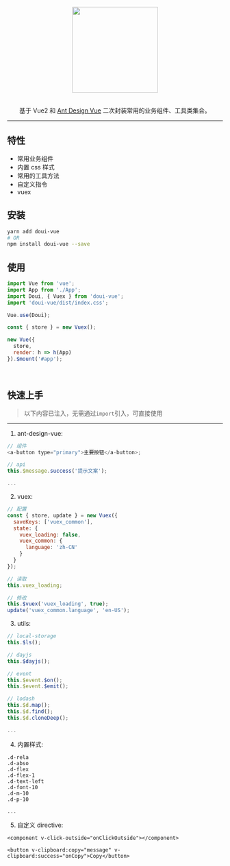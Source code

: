 <p align="center">
  <a href="http://doui.dooomi.com" target="_blank">
    <img width="200" src="http://f.dooomi.com/image/do.png">
  </a>
</p>

<br/>

<div align="center">
基于 Vue2 和 <a href="https://antdv.com" target="_blank">Ant Design Vue</a> 二次封装常用的业务组件、工具类集合。
</div>

---

## 特性

- 常用业务组件
- 内置 css 样式
- 常用的工具方法
- 自定义指令
- vuex

## 安装

```bash
yarn add doui-vue
# OR
npm install doui-vue --save
```

## 使用

```js
import Vue from 'vue';
import App from './App';
import Doui, { Vuex } from 'doui-vue';
import 'doui-vue/dist/index.css';

Vue.use(Doui);

const { store } = new Vuex();

new Vue({
  store,
  render: h => h(App)
}).$mount('#app');
```

<br/>

## 快速上手

> 以下内容已注入，无需通过`import`引入，可直接使用

---

1. ant-design-vue:

```js
// 组件
<a-button type="primary">主要按钮</a-button>;

// api
this.$message.success('提示文案');

...
```

2. vuex:

```js
// 配置
const { store, update } = new Vuex({
  saveKeys: ['vuex_common'],
  state: {
    vuex_loading: false,
    vuex_common: {
      language: 'zh-CN'
    }
  }
});

// 读取
this.vuex_loading;

// 修改
this.$vuex('vuex_loading', true);
update('vuex_common.language', 'en-US');
```

3. utils:

```js
// local-storage
this.$ls();

// dayjs
this.$dayjs();

// event
this.$event.$on();
this.$event.$emit();

// lodash
this.$d.map();
this.$d.find();
this.$d.cloneDeep();

...
```

4. 内置样式:

```
.d-rela
.d-abso
.d-flex
.d-flex-1
.d-text-left
.d-font-10
.d-m-10
.d-p-10

...
```

5. 自定义 directive:

```vue
<component v-click-outside="onClickOutside"></component>

<button v-clipboard:copy="message" v-clipboard:success="onCopy">Copy</button>
```
